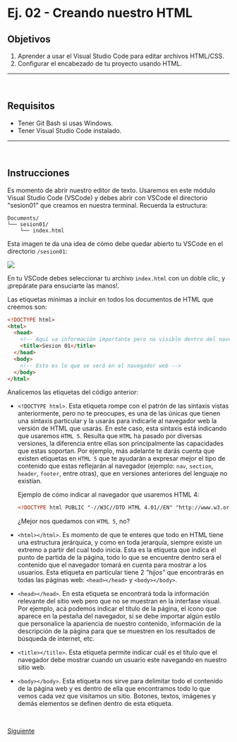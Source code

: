 # Ej. 02 - Creando nuestro HTML

## Objetivos
1. Aprender a usar el Visual Studio Code para editar archivos HTML/CSS.
2. Configurar el encabezado de tu proyecto usando HTML.

---
<br/>

## Requisitos

- Tener Git Bash si usas Windows.
- Tener Visual Studio Code instalado.

---
<br/>

## Instrucciones

Es momento de abrir nuestro editor de texto. Usaremos en este módulo Visual Studio Code (VSCode) y debes
abrir con VSCode el directorio "sesion01" que creamos en nuestra terminal. Recuerda la estructura:

```text
Documents/
└── sesion01/
    └── index.html
```
Esta imagen te da una idea de cómo debe quedar abierto tu VSCode en el directorio `/sesion01`:

![](../assets/vscode-indexhtml.png)

En tu VSCode debes seleccionar tu archivo `index.html` con un doble clic, y ¡prepárate para ensuciarte las manos!.

Las etiquetas mínimas a incluir en todos los documentos de HTML que creemos son:

```html
<!DOCTYPE html>
<html>
  <head>
    <!-- Aquí va información importante pero no visible dentro del navegador -->
    <title>Sesion 01</title>
  </head>
  <body>
    <!-- Esto es lo que se verá en el navegador web -->
  </body>
</html>
```

Analicemos las etiquetas del código anterior:

- `<!DOCTYPE html>`. Esta etiqueta rompe con el patrón de las sintaxis vistas
  anteriormente, pero no te preocupes, es una de las únicas que tienen una
  sintaxis particular y la usarás para indicarle al navegador web la versión
  de HTML que usarás. En este caso, esta sintaxis está indicando que usaremos
  `HTML 5`. Resulta que `HTML` ha pasado por diversas versiones, la diferencia
  entre ellas son principalmente las capacidades que estas soportan. Por ejemplo,
  más adelante te darás cuenta que existen etiquetas en `HTML 5` que te ayudarán a expresar
  mejor el tipo de contenido que estas reflejarán al navegador (ejemplo: `nav`,
  `section`, `header`, `footer`, entre otras), que en versiones anteriores del
  lenguaje no existían.

  Ejemplo de cómo indicar al navegador que usaremos HTML 4:

  ```html
  <!DOCTYPE html PUBLIC "-//W3C//DTD HTML 4.01//EN" "http://www.w3.org/TR/html4/strict.dtd">
  ```

  ¿Mejor nos quedamos con `HTML 5`, no?

- `<html></html>`. Es momento de que te enteres que todo en HTML tiene una
  estructura jerárquica, y como en toda jerarquía, siempre existe un extremo a
  partir del cual todo inicia. Esta es la etiqueta que indica el punto de partida
  de la página, todo lo que se encuentre dentro será el contenido que el
  navegador tomará en cuenta para mostrar a los usuarios. Esta etiqueta en
  particular tiene 2 _"hijos"_ que encontrarás en todas las páginas web:
  `<head></head>` y `<body></body>`.

- `<head></head>`. En esta etiqueta se encontrará toda la información relevante
  del sitio web pero que no se muestran en la interfase visual. Por ejemplo, acá podemos
  indicar el título de la página, el ícono que aparece en la pestaña del navegador,
  si se debe importar algún estilo que personalice la apariencia de nuestro contenido,
  información de la descripción de la página para que se muestren en los resultados de búsqueda de internet,
  etc.

- `<title></title>`. Esta etiqueta permite indicar cuál es el título que el
  navegador debe mostrar cuando un usuario este navegando en nuestro sitio web.

- `<body></body>`. Esta etiqueta nos sirve para delimitar todo el contenido de
  la página web y es dentro de ella que encontramos todo lo que vemos cada vez
  que visitamos un sitio. Botones, textos, imágenes y demás elementos se definen dentro
  de esta etiqueta.

  <br/>

[Siguiente](../Ejemplo%2003/README.md)